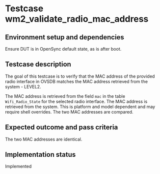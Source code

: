 # Testcase wm2_validate_radio_mac_address

## Environment setup and dependencies

Ensure DUT is in OpenSync default state, as is after boot.

## Testcase description

The goal of this testcase is to verify that the MAC address of the provided radio interface in OVSDB matches the MAC
address retrieved from the system - LEVEL2.

The MAC address is retrieved from the field `mac` in the table `Wifi_Radio_State` for the selected radio interface. The
MAC address is retrieved from the system. This is platform and model dependent and may require shell overrides. The two
MAC addresses are compared.

## Expected outcome and pass criteria

The two MAC addresses are identical.

## Implementation status

Implemented

